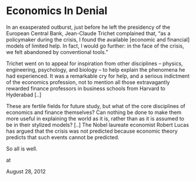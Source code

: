 # Economics In Denial
In an exasperated outburst, just before he left the
presidency of the European Central Bank, Jean-Claude Trichet
complained that, “as a policymaker during the crisis, I found the
available [economic and financial] models of limited help. In
fact, I would go further: in the face of the crisis, we felt
abandoned by conventional tools.”


Trichet went on to appeal for inspiration from other disciplines
– physics, engineering, psychology, and biology – to help explain
the phenomena he had experienced. It was a remarkable cry for
help, and a serious indictment of the economics profession, not
to mention all those extravagantly rewarded finance professors in
business schools from Harvard to Hyderabad [..]


These are fertile fields for future study, but what of the core
disciplines of economics and finance themselves? Can nothing be
done to make them more useful in explaining the world as it is,
rather than as it is assumed to be in their stylized models? [..] The Nobel laureate economist Robert Lucas has argued that the
crisis was not predicted because economic theory predicts that
such events cannot be predicted.

So all is well.








at

August 28, 2012















